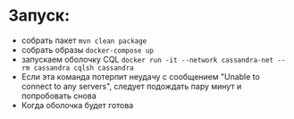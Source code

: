 # Запуск:
- собрать пакет `mvn clean package`
- собрать образы `docker-compose up`
- запускаем оболочку CQL `docker run -it --network cassandra-net --rm cassandra cqlsh cassandra`
- Если эта команда потерпит неудачу с сообщением "Unable to connect to any servers", следует подождать пару минут и попробовать снова
- Когда оболочка будет готова
